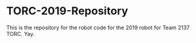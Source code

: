# TORC-2019-Repository
This is the repository for the robot code for the 2019 robot for Team 2137 TORC.
Yay.
